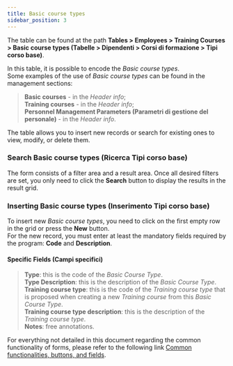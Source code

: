 ```yaml
---
title: Basic course types
sidebar_position: 3
---
```


The table can be found at the path **Tables > Employees > Training Courses > Basic course types (Tabelle > Dipendenti > Corsi di formazione > Tipi corso base)**.

In this table, it is possible to encode the *Basic course types*.   
Some examples of the use of *Basic course types* can be found in the management sections: 
> **Basic courses** - in the *Header info*;   
> **Training courses** - in the *Header info*;   
> **Personnel Management Parameters (Parametri di gestione del personale)** - in the *Header info*.

The table allows you to insert new records or search for existing ones to view, modify, or delete them.

### Search Basic course types (Ricerca Tipi corso base)

The form consists of a filter area and a result area. Once all desired filters are set, you only need to click the **Search** button to display the results in the result grid.

### Inserting Basic course types (Inserimento Tipi corso base)

To insert new *Basic course types*, you need to click on the first empty row in the grid or press the **New** button.   
For the new record, you must enter at least the mandatory fields required by the program: **Code** and **Description**.

#### Specific Fields (Campi specifici)  
    
> **Type**: this is the code of the *Basic Course Type*.   
> **Type Description**: this is the description of the *Basic Course Type*.   
> **Training course type**: this is the code of the *Training course type* that is proposed when creating a new *Training course* from this *Basic Course Type*.   
> **Training course type description**: this is the description of the *Training course type*.   
> **Notes**: free annotations.

For everything not detailed in this document regarding the common functionality of forms, please refer to the following link [Common functionalities, buttons, and fields](/docs/guide/common).
